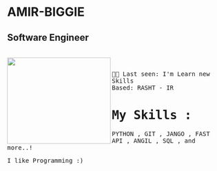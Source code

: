 # AMIR-BIGGIE
## Software Engineer 
<br>
<img align="left" width="240" height="200" src="https://media.tenor.com/IpAyHtYc--gAAAAi/charizard-flying.gif"><samp><br>

  👨‍💻 Last seen: I'm Learn new Skills<br>
      Based: RASHT - IR<br>
</samp>

# My Skills :
<samp>
 PYTHON ,
 GIT , 
 JANGO , 
 FAST API , 
 ANGIL  , 
 SQL ,  
and more..!
</samp>
<br>

I like Programming :)


